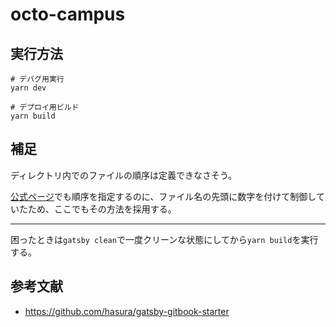 # octo-campus

## 実行方法

```shell
# デバグ用実行
yarn dev

# デプロイ用ビルド
yarn build
```

## 補足

ディレクトリ内でのファイルの順序は定義できなさそう。  

[公式ページ](https://github.com/hasura/learn-graphql/tree/master/tutorials/frontend/react-apollo-hooks/tutorial-site/content)でも順序を指定するのに、ファイル名の先頭に数字を付けて制御していたため、ここでもその方法を採用する。  

---

困ったときは`gatsby clean`で一度クリーンな状態にしてから`yarn build`を実行する。  

## 参考文献

- <https://github.com/hasura/gatsby-gitbook-starter>
